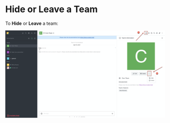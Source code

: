 # Hide or Leave a Team

To **Hide** or **Leave** a team:

![](../../../../.gitbook/assets/image%20%28368%29.png)

